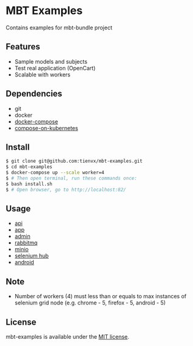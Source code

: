 # MBT Examples
Contains examples for mbt-bundle project

## Features
- Sample models and subjects
- Test real application (OpenCart)
- Scalable with workers

## Dependencies

- git
- docker
- [docker-compose](https://docs.docker.com/compose/)
- [compose-on-kubernetes](https://github.com/docker/compose-on-kubernetes)

## Install

```bash
$ git clone git@github.com:tienvx/mbt-examples.git
$ cd mbt-examples
$ docker-compose up --scale worker=4
$ # Then open terminal, run these commands once:
$ bash install.sh
$ # Open browser, go to http://localhost:82/
```

## Usage

- [api](http://localhost/api)
- [app](http://localhost:81)
- [admin](http://localhost:82)
- [rabbitmq](http://localhost:83)
- [minio](http://localhost:84)
- [selenium hub](http://localhost:85)
- [android](http://localhost:86)

## Note
* Number of workers (4) must less than or equals to max instances of selenium grid node (e.g. chrome - 5, firefox - 5, android - 5)

## License
mbt-examples is available under the [MIT license](LICENSE).
